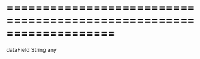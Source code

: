 ===================================================================
===================================================================

<!--shortDescription-->

<!--/shortDescription-->

<!--paramName1-->dataField<!--/paramName1-->
<!--paramType1-->String<!--/paramType1-->
<!--paramDescription1-->

<!--/paramDescription1-->

<!--returnType-->any<!--/returnType-->
<!--returnDescription-->

<!--/returnDescription-->

<!--fullDescription-->

<!--/fullDescription-->